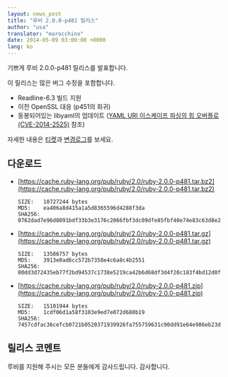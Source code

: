 ```yaml
---
layout: news_post
title: "루비 2.0.0-p481 릴리스"
author: "usa"
translator: "marocchino"
date: 2014-05-09 03:00:00 +0000
lang: ko
---
```


기쁘게 루비 2.0.0-p481 릴리스를 발표합니다.

이 릴리스는 많은 버그 수정을 포함합니다.

* Readline-6.3 빌드 지원
* 이전 OpenSSL 대응 (p451의 회귀)
* 동봉되어있는 libyaml의 업데이트 ([YAML URI 이스케이프 파싱의 힙 오버플로 (CVE-2014-2525)](https://www.ruby-lang.org/ko/news/2014/03/29/heap-overflow-in-yaml-uri-escape-parsing-cve-2014-2525/) 참조)

자세한 내용은 [티켓](https://bugs.ruby-lang.org/projects/ruby-200/issues?set_filter=1&amp;status_id=5)과
[변경로그](http://svn.ruby-lang.org/repos/ruby/tags/v2_0_0_481/ChangeLog)를 보세요.

## 다운로드

* [https://cache.ruby-lang.org/pub/ruby/2.0/ruby-2.0.0-p481.tar.bz2](https://cache.ruby-lang.org/pub/ruby/2.0/ruby-2.0.0-p481.tar.bz2)

      SIZE:   10727244 bytes
      MD5:    ea406a8d415a1a5d8365596d4288f3da
      SHA256: 0762dad7e96d8091bdf33b3e3176c2066fbf3dc09dfe85fbf40e74e83c63d8e2

* [https://cache.ruby-lang.org/pub/ruby/2.0/ruby-2.0.0-p481.tar.gz](https://cache.ruby-lang.org/pub/ruby/2.0/ruby-2.0.0-p481.tar.gz)

      SIZE:   13586757 bytes
      MD5:    3913e0ad6cc572b7358e4c6a8c4b2551
      SHA256: 00dd3d72435eb77f2bd94537c1738e5219ca42b6d68df3d4f20c183f4bd12d0f

* [https://cache.ruby-lang.org/pub/ruby/2.0/ruby-2.0.0-p481.zip](https://cache.ruby-lang.org/pub/ruby/2.0/ruby-2.0.0-p481.zip)

      SIZE:   15101944 bytes
      MD5:    1cdf06d1a58f3103e9ed7e072d680b19
      SHA256: 7457cdfac36cefcb0721b0520371939926fa755759631c90dd91e64e986eb23d

## 릴리스 코멘트

루비를 지원해 주시는 모든 분들에게 감사드립니다.
감사합니다.
